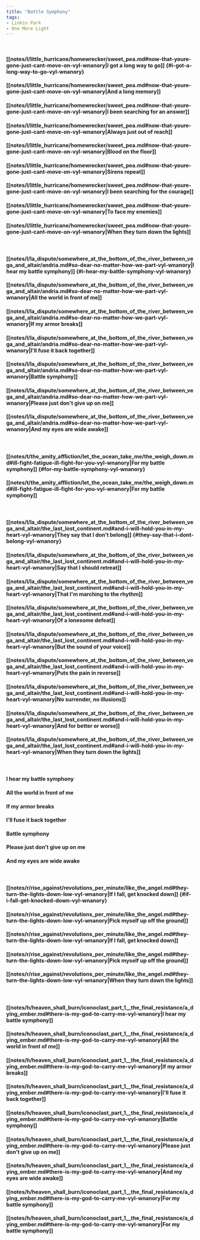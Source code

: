 ```yaml
---
title: "Battle Symphony"
tags:
- Linkin Park
- One More Light
---
```

&nbsp;
#### [[notes/l/little_hurricane/homewrecker/sweet_pea.md#now-that-youre-gone-just-cant-move-on-vyl-wnanory|I got a long way to go]] {#i-got-a-long-way-to-go-vyl-wnanory}
#### [[notes/l/little_hurricane/homewrecker/sweet_pea.md#now-that-youre-gone-just-cant-move-on-vyl-wnanory|And a long memory]]
#### [[notes/l/little_hurricane/homewrecker/sweet_pea.md#now-that-youre-gone-just-cant-move-on-vyl-wnanory|I been searching for an answer]]
#### [[notes/l/little_hurricane/homewrecker/sweet_pea.md#now-that-youre-gone-just-cant-move-on-vyl-wnanory|Always just out of reach]]
#### [[notes/l/little_hurricane/homewrecker/sweet_pea.md#now-that-youre-gone-just-cant-move-on-vyl-wnanory|Blood on the floor]]
#### [[notes/l/little_hurricane/homewrecker/sweet_pea.md#now-that-youre-gone-just-cant-move-on-vyl-wnanory|Sirens repeat]]
#### [[notes/l/little_hurricane/homewrecker/sweet_pea.md#now-that-youre-gone-just-cant-move-on-vyl-wnanory|I been searching for the courage]]
#### [[notes/l/little_hurricane/homewrecker/sweet_pea.md#now-that-youre-gone-just-cant-move-on-vyl-wnanory|To face my enemies]]
#### [[notes/l/little_hurricane/homewrecker/sweet_pea.md#now-that-youre-gone-just-cant-move-on-vyl-wnanory|When they turn down the lights]]
&nbsp;
#### [[notes/l/la_dispute/somewhere_at_the_bottom_of_the_river_between_vega_and_altair/andria.md#so-dear-no-matter-how-we-part-vyl-wnanory|I hear my battle symphony]] {#i-hear-my-battle-symphony-vyl-wnanory}
#### [[notes/l/la_dispute/somewhere_at_the_bottom_of_the_river_between_vega_and_altair/andria.md#so-dear-no-matter-how-we-part-vyl-wnanory|All the world in front of me]]
#### [[notes/l/la_dispute/somewhere_at_the_bottom_of_the_river_between_vega_and_altair/andria.md#so-dear-no-matter-how-we-part-vyl-wnanory|If my armor breaks]]
#### [[notes/l/la_dispute/somewhere_at_the_bottom_of_the_river_between_vega_and_altair/andria.md#so-dear-no-matter-how-we-part-vyl-wnanory|I'll fuse it back together]]
#### [[notes/l/la_dispute/somewhere_at_the_bottom_of_the_river_between_vega_and_altair/andria.md#so-dear-no-matter-how-we-part-vyl-wnanory|Battle symphony]]
#### [[notes/l/la_dispute/somewhere_at_the_bottom_of_the_river_between_vega_and_altair/andria.md#so-dear-no-matter-how-we-part-vyl-wnanory|Please just don't give up on me]]
#### [[notes/l/la_dispute/somewhere_at_the_bottom_of_the_river_between_vega_and_altair/andria.md#so-dear-no-matter-how-we-part-vyl-wnanory|And my eyes are wide awake]]
&nbsp;
#### [[notes/t/the_amity_affliction/let_the_ocean_take_me/the_weigh_down.md#ill-fight-fatigue-ill-fight-for-you-vyl-wnanory|For my battle symphony]] {#for-my-battle-symphony-vyl-wnanory}
#### [[notes/t/the_amity_affliction/let_the_ocean_take_me/the_weigh_down.md#ill-fight-fatigue-ill-fight-for-you-vyl-wnanory|For my battle symphony]]
&nbsp;
#### [[notes/l/la_dispute/somewhere_at_the_bottom_of_the_river_between_vega_and_altair/the_last_lost_continent.md#and-i-will-hold-you-in-my-heart-vyl-wnanory|They say that I don't belong]] {#they-say-that-i-dont-belong-vyl-wnanory}
#### [[notes/l/la_dispute/somewhere_at_the_bottom_of_the_river_between_vega_and_altair/the_last_lost_continent.md#and-i-will-hold-you-in-my-heart-vyl-wnanory|Say that I should retreat]]
#### [[notes/l/la_dispute/somewhere_at_the_bottom_of_the_river_between_vega_and_altair/the_last_lost_continent.md#and-i-will-hold-you-in-my-heart-vyl-wnanory|That I'm marching to the rhythm]]
#### [[notes/l/la_dispute/somewhere_at_the_bottom_of_the_river_between_vega_and_altair/the_last_lost_continent.md#and-i-will-hold-you-in-my-heart-vyl-wnanory|Of a lonesome defeat]]
#### [[notes/l/la_dispute/somewhere_at_the_bottom_of_the_river_between_vega_and_altair/the_last_lost_continent.md#and-i-will-hold-you-in-my-heart-vyl-wnanory|But the sound of your voice]]
#### [[notes/l/la_dispute/somewhere_at_the_bottom_of_the_river_between_vega_and_altair/the_last_lost_continent.md#and-i-will-hold-you-in-my-heart-vyl-wnanory|Puts the pain in reverse]]
#### [[notes/l/la_dispute/somewhere_at_the_bottom_of_the_river_between_vega_and_altair/the_last_lost_continent.md#and-i-will-hold-you-in-my-heart-vyl-wnanory|No surrender, no illusions]]
#### [[notes/l/la_dispute/somewhere_at_the_bottom_of_the_river_between_vega_and_altair/the_last_lost_continent.md#and-i-will-hold-you-in-my-heart-vyl-wnanory|And for better or worse]]
#### [[notes/l/la_dispute/somewhere_at_the_bottom_of_the_river_between_vega_and_altair/the_last_lost_continent.md#and-i-will-hold-you-in-my-heart-vyl-wnanory|When they turn down the lights]]
&nbsp;
#### I hear my battle symphony
#### All the world in front of me
#### If my armor breaks
#### I'll fuse it back together
#### Battle symphony
#### Please just don't give up on me
#### And my eyes are wide awake
&nbsp;
#### [[notes/r/rise_against/revolutions_per_minute/like_the_angel.md#they-turn-the-lights-down-low-vyl-wnanory|If I fall, get knocked down]] {#if-i-fall-get-knocked-down-vyl-wnanory}
#### [[notes/r/rise_against/revolutions_per_minute/like_the_angel.md#they-turn-the-lights-down-low-vyl-wnanory|Pick myself up off the ground]]
#### [[notes/r/rise_against/revolutions_per_minute/like_the_angel.md#they-turn-the-lights-down-low-vyl-wnanory|If I fall, get knocked down]]
#### [[notes/r/rise_against/revolutions_per_minute/like_the_angel.md#they-turn-the-lights-down-low-vyl-wnanory|Pick myself up off the ground]]
#### [[notes/r/rise_against/revolutions_per_minute/like_the_angel.md#they-turn-the-lights-down-low-vyl-wnanory|When they turn down the lights]]
&nbsp;
#### [[notes/h/heaven_shall_burn/iconoclast_part_1__the_final_resistance/a_dying_ember.md#there-is-my-god-to-carry-me-vyl-wnanory|I hear my battle symphony]]
#### [[notes/h/heaven_shall_burn/iconoclast_part_1__the_final_resistance/a_dying_ember.md#there-is-my-god-to-carry-me-vyl-wnanory|All the world in front of me]]
#### [[notes/h/heaven_shall_burn/iconoclast_part_1__the_final_resistance/a_dying_ember.md#there-is-my-god-to-carry-me-vyl-wnanory|If my armor breaks]]
#### [[notes/h/heaven_shall_burn/iconoclast_part_1__the_final_resistance/a_dying_ember.md#there-is-my-god-to-carry-me-vyl-wnanory|I'll fuse it back together]]
#### [[notes/h/heaven_shall_burn/iconoclast_part_1__the_final_resistance/a_dying_ember.md#there-is-my-god-to-carry-me-vyl-wnanory|Battle symphony]]
#### [[notes/h/heaven_shall_burn/iconoclast_part_1__the_final_resistance/a_dying_ember.md#there-is-my-god-to-carry-me-vyl-wnanory|Please just don't give up on me]]
#### [[notes/h/heaven_shall_burn/iconoclast_part_1__the_final_resistance/a_dying_ember.md#there-is-my-god-to-carry-me-vyl-wnanory|And my eyes are wide awake]]
#### [[notes/h/heaven_shall_burn/iconoclast_part_1__the_final_resistance/a_dying_ember.md#there-is-my-god-to-carry-me-vyl-wnanory|For my battle symphony]]
#### [[notes/h/heaven_shall_burn/iconoclast_part_1__the_final_resistance/a_dying_ember.md#there-is-my-god-to-carry-me-vyl-wnanory|For my battle symphony]]
